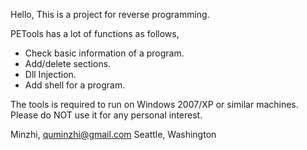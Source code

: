 Hello, This is a project for reverse programming.

PETools has a lot of functions as follows,

- Check basic information of a program.
-  Add/delete sections.
-  Dll Injection.
-  Add shell for a program.

The tools is required to run on Windows 2007/XP or similar machines. Please do NOT use it for any personal interest.

Minzhi, quminzhi@gmail.com 
Seattle, Washington 
